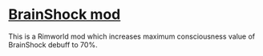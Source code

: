 # [BrainShock mod](https://steamcommunity.com/sharedfiles/filedetails/?id=2227796764)

This is a Rimworld mod which increases maximum consciousness value of BrainShock debuff to 70%.
